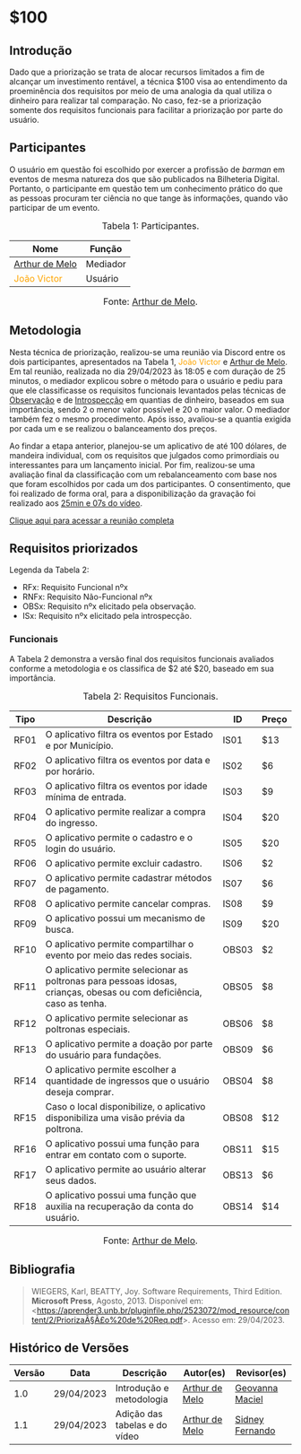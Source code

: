 # $100

## Introdução

Dado que a priorização se trata de alocar recursos limitados a fim de alcançar um investimento rentável, a técnica $100 visa ao entendimento da proeminência dos requisitos por meio de uma analogia da qual utiliza o dinheiro para realizar tal comparação. No caso, fez-se a priorização somente dos requisitos funcionais para facilitar a priorização por parte do usuário.

## Participantes

O usuário em questão foi escolhido por exercer a profissão de *barman* em eventos de mesma natureza dos que são publicados na Bilheteria Digital. Portanto, o participante em questão tem um conhecimento prático do que as pessoas procuram ter ciência no que tange às informações, quando vão participar de um evento.

<font size="3"><p style="text-align: center">Tabela 1: Participantes.</p></font>

<center>

Nome| Função|
-----|---------|
[Arthur de Melo](https://github.com/arthurmlv) |  Mediador
<span style = "color: orange"> João Victor</span> | Usuário

</center>

<font size="3"><p style="text-align: center">Fonte: [Arthur de Melo](https://github.com/arthurmlv).</p></font>

## Metodologia

Nesta técnica de priorização, realizou-se uma reunião via Discord entre os dois participantes, apresentados na Tabela 1, <span style = "color: orange"> João Victor</span> e [Arthur de Melo](https://github.com/arthurmlv). Em tal reunião, realizada no dia 29/04/2023 às 18:05 e com duração de 25 minutos, o mediador explicou sobre o método para o usuário e pediu para que ele classificasse os requisitos funcionais levantados pelas técnicas de [Observação](https://requisitos-de-software.github.io/2023.1-BilheteriaDigital/elicitacao/observacao/#requisitos-elicitados) e de [Introspecção](https://requisitos-de-software.github.io/2023.1-BilheteriaDigital/elicitacao/introspeccao/#requisitos-elicitados) em quantias de dinheiro, baseados em sua importância, sendo 2 o menor valor possível e 20 o maior valor. O mediador também fez o mesmo procedimento. Após isso, avaliou-se a quantia exigida por cada um e se realizou o balanceamento dos preços.

Ao findar a etapa anterior, planejou-se um aplicativo de até 100 dólares, de mandeira individual, com os requisitos que julgados como primordiais ou interessantes para um lançamento inicial. Por fim, realizou-se uma avaliação final da classificação com um rebalanceamento com base nos que foram escolhidos por cada um dos participantes. O consentimento, que foi realizado de forma oral, para a disponibilização da gravação foi realizado aos [25min e 07s do vídeo](https://youtu.be/7bV6AmjV-OY?t=1507).


[Clique aqui para acessar a reunião completa](https://www.youtube.com/watch?v=7bV6AmjV-OY)

## Requisitos priorizados

Legenda da Tabela 2:

* RFx: Requisito Funcional nºx
* RNFx: Requisito Não-Funcional nºx
* OBSx: Requisito nºx elicitado pela observação.
* ISx: Requisito nºx elicitado pela introspecção.

### Funcionais

A Tabela 2 demonstra a versão final dos requisitos funcionais avaliados conforme a metodologia e os classifica de $2 até $20, baseado em sua importância.

<font size="3"><p style="text-align: center">Tabela 2: Requisitos Funcionais.</p></font>

<center>

| Tipo |             Descrição            |   ID   | Preço |
|------|----------------------------------|--------|-------|
| RF01 |  O aplicativo filtra os eventos por Estado e por Município.  | IS01 | $13 |
| RF02 |  O aplicativo filtra os eventos por data e por horário.  | IS02 | $6 |
| RF03 |  O aplicativo filtra os eventos por idade mínima de entrada. | IS03 | $9 |
| RF04 |  O aplicativo permite realizar a compra do ingresso. | IS04 | $20 |
| RF05 |  O aplicativo permite o cadastro e o login do usuário. | IS05 | $20 |
| RF06 |  O aplicativo permite excluir cadastro.  | IS06 | $2 |
| RF07 |  O aplicativo permite cadastrar métodos de pagamento. | IS07 | $6 |
| RF08 |  O aplicativo permite cancelar compras. | IS08 | $9 |
| RF09 |  O aplicativo possui um mecanismo de busca. | IS09 | $20 |
| RF10 |  O aplicativo permite compartilhar o evento por meio das redes sociais. | OBS03 | $2 |
| RF11 |  O aplicativo permite selecionar as poltronas para pessoas idosas, crianças, obesas ou com deficiência, caso as tenha. | OBS05 | $8 |
| RF12 |  O aplicativo permite selecionar as poltronas especiais. | OBS06 | $8 |
| RF13 |  O aplicativo permite a doação por parte do usuário para fundações. | OBS09 | $6 |
| RF14 |  O aplicativo permite escolher a quantidade de ingressos que o usuário deseja comprar. | OBS04 | $8 |
| RF15 |  Caso o local disponibilize, o aplicativo disponibiliza uma visão prévia da poltrona. | OBS08 | $12 |
| RF16 |  O aplicativo possui uma função para entrar em contato com o suporte. | OBS11 | $15 |
| RF17 |  O aplicativo permite ao usuário alterar seus dados. | OBS13 | $6 |
| RF18 |  O aplicativo possui uma função que auxilia na recuperação da conta do usuário. | OBS14 | $14 |

</center>

<font size="3"><p style="text-align: center">Fonte: [Arthur de Melo](https://github.com/arthurmlv).</p></font>

## Bibliografia

>WIEGERS, Karl, BEATTY, Joy. Software Requirements, Third Edition. **Microsoft Press**, Agosto, 2013. Disponível em: <<https://aprender3.unb.br/pluginfile.php/2523072/mod_resource/content/2/PriorizaÃ§Ã£o%20de%20Req.pdf>>. Acesso em: 29/04/2023.
## Histórico de Versões

Versão  | Data | Descrição | Autor(es) | Revisor(es)
---------- | -----  | ------ | ---------- | ----------
 1.0 | 29/04/2023 | Introdução e metodologia | [Arthur de Melo](https://github.com/arthurmlv) | [Geovanna Maciel](https://github.com/manuziny)
 1.1 | 29/04/2023 | Adição das tabelas e do vídeo | [Arthur de Melo](https://github.com/arthurmlv) | [Sidney Fernando](https://github.com/nando3d3)
